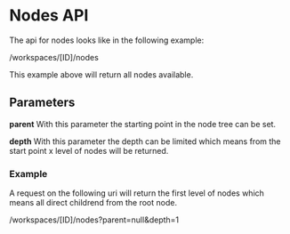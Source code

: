 # Nodes API

The api for nodes looks like in the following example:

/workspaces/[ID]/nodes

This example above will return all nodes available.

## Parameters

__parent__
With this parameter the starting point in the node tree can be set.

__depth__
With this parameter the depth can be limited which means from the start point x level of nodes will be returned.


### Example

A request on the following uri will return the first level of nodes which means all direct childrend from the root node.

/workspaces/[ID]/nodes?parent=null&depth=1

